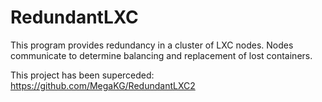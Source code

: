 # RedundantLXC

This program provides redundancy in a cluster of LXC nodes.
Nodes communicate to determine balancing and replacement of lost containers.

This project has been superceded: https://github.com/MegaKG/RedundantLXC2
